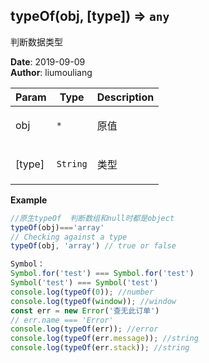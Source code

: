 ## typeOf(obj, [type]) ⇒ <code>any</code>
<p>判断数据类型</p>

**Date**: 2019-09-09  
**Author**: liumouliang  

| Param | Type | Description |
| --- | --- | --- |
| obj | <code>\*</code> | <p>原值</p> |
| [type] | <code>String</code> | <p>类型</p> |

**Example**  
```javascript
//原生typeOf  判断数组和null时都是object
typeOf(obj)==='array'
// Checking against a type
typeOf(obj, 'array') // true or false

Symbol：
Symbol.for('test') === Symbol.for('test')
Symbol('test') === Symbol('test')
console.log(typeOf(0)); //number
console.log(typeOf(window)); //window
const err = new Error('查无此订单')
// err.name === 'Error'
console.log(typeOf(err)); //error
console.log(typeOf(err.message)); //string
console.log(typeOf(err.stack)); //string
```
